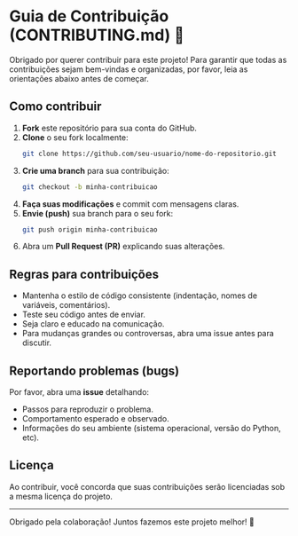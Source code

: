 # Guia de Contribuição (CONTRIBUTING.md) 🚀

Obrigado por querer contribuir para este projeto! Para garantir que todas as contribuições sejam bem-vindas e organizadas, por favor, leia as orientações abaixo antes de começar.

## Como contribuir

1. **Fork** este repositório para sua conta do GitHub.  
2. **Clone** o seu fork localmente:  
   ```bash
   git clone https://github.com/seu-usuario/nome-do-repositorio.git
   ```  
3. **Crie uma branch** para sua contribuição:  
   ```bash
   git checkout -b minha-contribuicao
   ```  
4. **Faça suas modificações** e commit com mensagens claras.  
5. **Envie (push)** sua branch para o seu fork:  
   ```bash
   git push origin minha-contribuicao
   ```  
6. Abra um **Pull Request (PR)** explicando suas alterações.  

## Regras para contribuições

- Mantenha o estilo de código consistente (indentação, nomes de variáveis, comentários).  
- Teste seu código antes de enviar.  
- Seja claro e educado na comunicação.  
- Para mudanças grandes ou controversas, abra uma issue antes para discutir.

## Reportando problemas (bugs)

Por favor, abra uma **issue** detalhando:  
- Passos para reproduzir o problema.  
- Comportamento esperado e observado.  
- Informações do seu ambiente (sistema operacional, versão do Python, etc).

## Licença

Ao contribuir, você concorda que suas contribuições serão licenciadas sob a mesma licença do projeto.

---

Obrigado pela colaboração! Juntos fazemos este projeto melhor! 💪
